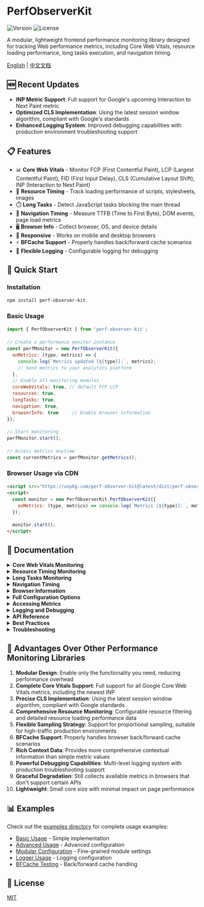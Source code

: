 # PerfObserverKit

![Version](https://img.shields.io/npm/v/perf-observer-kit)
![License](https://img.shields.io/npm/l/perf-observer-kit)

A modular, lightweight frontend performance monitoring library designed for tracking Web performance metrics, including Core Web Vitals, resource loading performance, long tasks execution, and navigation timing.

[English](https://github.com/SailingCoder/perf-observer-kit/blob/main/README.md) | [中文文档](https://github.com/SailingCoder/perf-observer-kit/blob/main/README_CN.md)

## 🆕 Recent Updates

- **INP Metric Support**: Full support for Google's upcoming Interaction to Next Paint metric
- **Optimized CLS Implementation**: Using the latest session window algorithm, compliant with Google's standards
- **Enhanced Logging System**: Improved debugging capabilities with production environment troubleshooting support

## 📋 Features

- 📊 **Core Web Vitals** - Monitor FCP (First Contentful Paint), LCP (Largest Contentful Paint), FID (First Input Delay), CLS (Cumulative Layout Shift), INP (Interaction to Next Paint)
- 🔄 **Resource Timing** - Track loading performance of scripts, stylesheets, images
- ⏱️ **Long Tasks** - Detect JavaScript tasks blocking the main thread
- 🧭 **Navigation Timing** - Measure TTFB (Time to First Byte), DOM events, page load metrics
- 🖥️ **Browser Info** - Collect browser, OS, and device details
- 📱 **Responsive** - Works on mobile and desktop browsers
- ⚡ **BFCache Support** - Properly handles back/forward cache scenarios
- 📝 **Flexible Logging** - Configurable logging for debugging

## 🚀 Quick Start

### Installation

```bash
npm install perf-observer-kit
```

### Basic Usage

```javascript
import { PerfObserverKit } from 'perf-observer-kit';

// Create a performance monitor instance
const perfMonitor = new PerfObserverKit({
  onMetrics: (type, metrics) => {
    console.log(`Metrics updated [${type}]:`, metrics);
    // Send metrics to your analytics platform
  },
  // Enable all monitoring modules
  coreWebVitals: true, // default FCP LCP
  resources: true,
  longTasks: true,
  navigation: true,
  browserInfo: true     // Enable browser information
});

// Start monitoring
perfMonitor.start();

// Access metrics anytime
const currentMetrics = perfMonitor.getMetrics();
```

### Browser Usage via CDN

```html
<script src="https://unpkg.com/perf-observer-kit@latest/dist/perf-observer-kit.browser.js"></script>
<script>
  const monitor = new PerfObserverKit.PerfObserverKit({
    onMetrics: (type, metrics) => console.log(`Metrics [${type}]:`, metrics)
  });
  
  monitor.start();
</script>
```

## 📖 Documentation

<details>
<summary><b>Core Web Vitals Monitoring</b></summary>

```javascript
const perfMonitor = new PerfObserverKit({
  coreWebVitals: {
    enabled: true,       // Enable Core Web Vitals monitoring
    fcp: true,           // First Contentful Paint
    lcp: true,           // Largest Contentful Paint
    fid: true,           // First Input Delay
    cls: true,           // Cumulative Layout Shift
    inp: true            // Interaction to Next Paint
  }
});
```

**Core Metrics Explained:**
- **FCP (First Contentful Paint)**: The time at which the first text, image, non-white canvas, or SVG is painted, marking when users first see content on the page.
- **LCP (Largest Contentful Paint)**: The time when the largest content element (usually a main image or text block) in the viewport is rendered, indicating when the main content is visible.
- **FID (First Input Delay)**: The time from when a user first interacts with the page (e.g., clicks a link or button) until the browser is able to respond to that interaction, measuring interaction responsiveness.
- **CLS (Cumulative Layout Shift)**: Measures the degree to which page elements unexpectedly move during loading, quantifying visual stability.
- **INP (Interaction to Next Paint)**: Measures the time from user interaction with the page to the next screen update, providing a comprehensive measure of page responsiveness.

**Thresholds:**
- FCP: Good ≤ 1.8s, Poor > 3.0s
- LCP: Good ≤ 2.5s, Poor > 4.0s
- FID: Good ≤ 100ms, Poor > 300ms
- CLS: Good ≤ 0.1, Poor > 0.25
- INP: Good ≤ 200ms, Poor > 500ms

[Learn more about Core Web Vitals](https://web.dev/vitals/)

For detailed information on CLS implementation and strategies, see the [Cumulative Layout Shift Documentation](./docs/cls-metrics.md).
</details>

<details>
<summary><b>Resource Timing Monitoring</b></summary>

```javascript
const perfMonitor = new PerfObserverKit({
  resources: {
    enabled: true,
    excludedPatterns: [/analytics\.com/, /tracker/, 'analytics-tracker.com'],  // Exclude analytics
    allowedTypes: ['script', 'img'],  // Types to monitor, default ['script', 'link', 'img', 'css', 'font']
    maxResources: 100                   // Maximum entries to store
  }
});
```

Captures details on resource loading:
- Resource URL and type
- Load duration and size
- Time to First Byte (TTFB)
- Connection and processing times
</details>

<details>
<summary><b>Long Tasks Monitoring</b></summary>

```javascript
const perfMonitor = new PerfObserverKit({
  longTasks: {
    enabled: true,      // Enable long tasks monitoring
    threshold: 50,      // Task duration threshold in ms
    maxEntries: 100     // Maximum entries to store
  }
});
```

**Long Tasks Explained:** Long tasks are JavaScript operations that block the main thread for longer than a specific threshold (typically 50ms), causing user interaction delays and UI jank. Monitoring long tasks helps identify performance bottlenecks and optimize JavaScript execution.

Provides information on:
- Task duration
- Task attribution (script source)
- Task start time
</details>

<details>
<summary><b>Navigation Timing</b></summary>

Navigation timing monitors key time points during page load, such as TTFB (Time to First Byte) and DOM loading time.

```javascript
const perfMonitor = new PerfObserverKit({
  navigation: {
    enabled: true,           // Enable navigation timing monitoring
    includeRawTiming: false, // Whether to include raw navigation timing data
    onUpdate: (metrics) => {
      console.log('Navigation timing metrics:', metrics);
      // Includes performance metrics for all phases
    }
  }
});
```

![Navigation Timing Metrics](https://github.com/SailingCoder/perf-observer-kit/raw/main/docs/images/image.png)

**Navigation Timing Metrics (Grouped by Loading Phase):**

*Navigation Phase*
- **unloadTime**: Time to unload the previous page
- **redirectTime**: Time spent in redirects

*Service Worker and Cache*
- **serviceWorkerTime**: Service Worker startup time
- **appCacheTime**: Application cache time

*Network Connection Phase*
- **dnsTime**: DNS resolution time
- **tcpTime**: TCP connection time
- **sslTime**: SSL handshake time

*Request/Response Phase*
- **ttfb**: Time to First Byte, time from page request to receiving the first byte
- **requestTime**: Request sending time
- **responseTime**: Response receiving time
- **resourceFetchTime**: Total resource fetch time

*DOM Processing Phase*
- **initDOMTime**: DOM initialization time
- **processingTime**: DOM processing time
- **contentLoadTime**: Content loading time
- **domContentLoaded**: Time when HTML document is fully loaded and parsed

*Page Load Completion Metrics*
- **loadEventDuration**: Load event processing time
- **frontEndTime**: Frontend rendering time
- **totalLoadTime**: Total loading time (from navigation start to load event end)

*Metadata*
- **url**: Page URL
- **networkMetrics**: Network information (downlink speed, network type, RTT, etc.)
- **timestamp**: Timestamp when metrics were recorded
- **rawTiming**: Raw performance data (available when includeRawTiming option is enabled)
- **complete**: Whether complete navigation timing data has been collected
- **metric**: Metric type

> **Implementation Detail**: The library uses window.addEventListener('load') to collect navigation events and guarantees that metrics are only reported when loadEventEnd is available, ensuring you get accurate loadEventDuration values. Navigation timing data is collected only once per page load.

For detailed information on all navigation timing metrics, see the [Navigation Timing Documentation](./docs/navigation-timing.md).
</details>

<details>
<summary><b>Browser Information</b></summary>

```javascript
const perfMonitor = new PerfObserverKit({
  browserInfo: {
    enabled: true,             // Enable browser information monitoring
    trackResize: false,        // Update on window resize, default false
    includeOSDetails: true,    // Include OS information
    includeSizeInfo: true      // Include screen/window size
  }
});
```
</details>

<details>
<summary><b>Full Configuration Options</b></summary>

```javascript
const perfMonitor = new PerfObserverKit({
  // Metrics callback - called when metrics are updated
  onMetrics: (type, metrics) => {
    console.log(`Metrics updated [${type}]:`, metrics);
  },
  
  // General settings
  debug: false,              // Enable debug mode (verbose logging)
  logLevel: 2,               // 0:None, 1:Error, 2:Warn, 3:Info, 4:Debug
  autoStart: false,          // Start monitoring automatically
  samplingRate: 0,           // Sampling rate (0-1), 0 = no sampling
  
  // Module configurations
  coreWebVitals: true,       // Enable Core Web Vitals (boolean or object)
  resources: true,           // Enable Resource Timing (boolean or object)
  longTasks: true,           // Enable Long Tasks (boolean or object)
  navigation: true,          // Enable Navigation Timing (boolean or object)
  browserInfo: true          // Enable Browser Info (boolean or object)
});
```
</details>

<details>
<summary><b>Accessing Metrics</b></summary>

```javascript
// Get current metrics at any time
const metrics = perfMonitor.getMetrics();

// Core Web Vitals
console.log(metrics.coreWebVitals.fcp);  // First Contentful Paint
console.log(metrics.coreWebVitals.lcp);  // Largest Contentful Paint
console.log(metrics.coreWebVitals.fid);  // First Input Delay
console.log(metrics.coreWebVitals.cls);  // Cumulative Layout Shift
console.log(metrics.coreWebVitals.inp);  // Interaction to Next Paint

// Resources
console.log(metrics.resources);          // Array of resource metrics

// Long tasks
console.log(metrics.longTasks);          // Array of long tasks

// Navigation timing
console.log(metrics.navigation.ttfb);    // Time to First Byte
```

**CLS Metrics Context Properties:**
```javascript
// Additional context available for CLS metrics
console.log(metrics.coreWebVitals.cls.context.sessionValues);  // All session values
console.log(metrics.coreWebVitals.cls.context.shiftCount);     // Number of layout shifts
console.log(metrics.coreWebVitals.cls.context.sessionCount);   // Number of sessions
console.log(metrics.coreWebVitals.cls.context.isPageVisible);  // Page visibility state
```
</details>

<details>
<summary><b>Logging and Debugging</b></summary>

```javascript
// Enable debug mode when initializing
const perfMonitor = new PerfObserverKit({
  debug: true                // Sets log level to DEBUG
});

// Adjust log level after initialization
perfMonitor.setLogLevel(4);  // 4 = DEBUG (most verbose)
perfMonitor.setDebugMode(true);  // Enable debug mode

// Clear collected metrics
perfMonitor.clearMetrics();

// Advanced usage: Configure logger directly
import { logger } from 'perf-observer-kit';

// Enable logs in production environment
logger.setOptions({
  disableInProduction: false
});

// Check current logger configuration
const config = logger.getConfiguration();
console.log('Current logger config:', config);
```

Log levels:
- 0: NONE - No logging
- 1: ERROR - Only errors
- 2: WARN - Warnings and errors (default)  
- 3: INFO - Information, warnings, and errors
- 4: DEBUG - Verbose debug information

**Note**: For troubleshooting in production environments, the logger can now show debug information by setting `logger.setOptions({disableInProduction: false})`. This is particularly useful when debugging performance issues in a production context.
</details>

<details>
<summary><b>API Reference</b></summary>

### Methods

| Method | Description |
|--------|-------------|
| `start()` | Start monitoring performance metrics |
| `stop()` | Stop monitoring performance metrics |
| `getMetrics()` | Get currently collected metrics |
| `clearMetrics()` | Clear all collected metrics |
| `setLogLevel(level)` | Set logging level (0-4) |
| `setDebugMode(enabled)` | Enable or disable debug mode |

### Event Types

`MetricType` enum values:
- `WEB_VITALS` - Core Web Vitals metrics
- `RESOURCES` - Resource timing metrics
- `LONG_TASKS` - Long tasks metrics
- `NAVIGATION` - Navigation timing metrics
- `BROWSER_INFO` - Browser information metrics
</details>

<details>
<summary><b>Best Practices</b></summary>

1.  **Selective Enabling**: Only enable the monitoring modules you need to reduce performance overhead
    ```javascript
    const monitor = new PerfObserverKit({
      coreWebVitals: { enabled: true, fcp: true, lcp: true },
      resources: false,
      longTasks: false,
      navigation: true
    });
    ```

2.  **Sampling for High-Traffic Sites**: Use sampling rate to control the volume of monitoring data
    ```javascript
    const monitor = new PerfObserverKit({
      samplingRate: 0.1  // Only 10% of users will be monitored
    });
    ```

3.  **Resource Monitoring Filtering**: Exclude analytics tools and other irrelevant resources
    ```javascript
    const monitor = new PerfObserverKit({
      resources: {
        excludedPatterns: [/analytics/, /tracking/, /ads/]
      }
    });
    ```

4.  **BFCache Event Integration**: Reinitialize when page restores from BFCache
    ```javascript
    window.addEventListener('pageshow', (event) => {
      if (event.persisted) {
        // Page restored from BFCache
        monitor.clearMetrics();
        monitor.start();
      }
    });
    ```

5.  **Avoid Large Data Transfers**: Send data periodically or set reasonable batch sizes
    ```javascript
    let metricsBuffer = [];

    const monitor = new PerfObserverKit({
      onMetrics: (type, metrics) => {
        metricsBuffer.push({type, metrics, timestamp: Date.now()});
        
        if (metricsBuffer.length >= 10) {
          sendToAnalytics(metricsBuffer);
          metricsBuffer = [];
        }
      }
    });
    ```

</details>

<details>
<summary><b>Troubleshooting</b></summary>

### "PerfObserverKit is not defined" error

If you get this error in the browser, ensure you're using the proper browser build:

```html
<!-- Always use the browser build for browser environments -->
<script src="https://unpkg.com/perf-observer-kit@latest/dist/perf-observer-kit.browser.js"></script>
```

Don't use the non-browser build in direct browser code:

```html
<!-- ❌ DON'T use this in browser environments -->
<script src="https://unpkg.com/perf-observer-kit@latest/dist/index.js"></script>
```

### Page Visibility and CLS

If your CLS values seem inconsistent, be aware that:
- CLS is only measured when the page is visible
- When a page goes to background, CLS collection pauses
- When a page becomes visible again, a new CLS session will start
- CLS uses a session window model, taking the largest session value as the final score

### Browser Compatibility

This library primarily relies on:
- Performance API
- PerformanceObserver
- Performance entry types: largest-contentful-paint, first-input, layout-shift, etc.

For browsers that don't support certain performance metrics, the library gracefully degrades and only collects supported metrics.
</details>

## 💪 Advantages Over Other Performance Monitoring Libraries

1.  **Modular Design**: Enable only the functionality you need, reducing performance overhead
2.  **Complete Core Vitals Support**: Full support for all Google Core Web Vitals metrics, including the newest INP
3.  **Precise CLS Implementation**: Using the latest session window algorithm, compliant with Google standards
4.  **Comprehensive Resource Monitoring**: Configurable resource filtering and detailed resource loading performance data
5.  **Flexible Sampling Strategy**: Support for proportional sampling, suitable for high-traffic production environments
6.  **BFCache Support**: Properly handles browser back/forward cache scenarios
7.  **Rich Context Data**: Provides more comprehensive contextual information than simple metric values
8.  **Powerful Debugging Capabilities**: Multi-level logging system with production troubleshooting support
9.  **Graceful Degradation**: Still collects available metrics in browsers that don't support certain APIs
10. **Lightweight**: Small core size with minimal impact on page performance

## 📊 Examples

Check out the [examples directory](https://github.com/SailingCoder/perf-observer-kit/blob/main/examples) for complete usage examples:

- [Basic Usage](https://github.com/SailingCoder/perf-observer-kit/blob/main/examples/basic-usage.html) - Simple implementation
- [Advanced Usage](https://github.com/SailingCoder/perf-observer-kit/blob/main/examples/advanced-usage.html) - Advanced configuration
- [Modular Configuration](https://github.com/SailingCoder/perf-observer-kit/blob/main/examples/modular-config.html) - Fine-grained module settings
- [Logger Usage](https://github.com/SailingCoder/perf-observer-kit/blob/main/examples/logger-usage.html) - Logging configuration
- [BFCache Testing](https://github.com/SailingCoder/perf-observer-kit/blob/main/examples/test-bfcache.html) - Back/forward cache handling

## 📄 License

[MIT](LICENSE)
